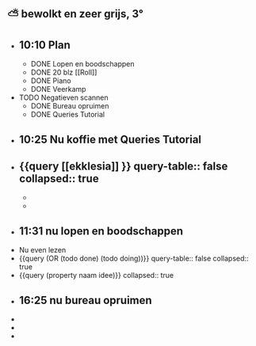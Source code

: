 ## ⛅ bewolkt en zeer grijs, 3°
- ## 10:10 Plan
	- DONE Lopen en boodschappen
	- DONE 20 blz [[Roll]]
	- DONE Piano
	- DONE Veerkamp
- TODO Negatieven scannen
	- DONE Bureau opruimen
	- DONE Queries  Tutorial
- ## 10:25 Nu koffie met Queries Tutorial
- {{query [[ekklesia]] }}
  query-table:: false
  collapsed:: true
	-
	-
	-
- ## 11:31 nu lopen en boodschappen
- Nu even lezen
- {{query (OR (todo done) (todo doing))}}
  query-table:: false
  collapsed:: true
- {{query (property naam idee)}}
  collapsed:: true
- ## 16:25 nu bureau opruimen
-
-
-